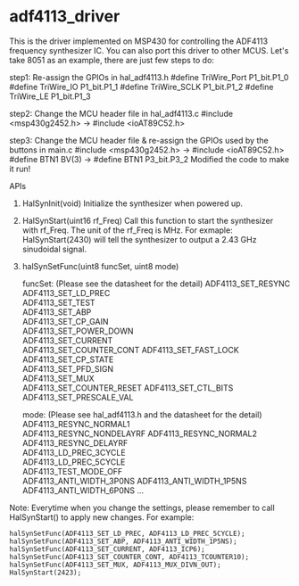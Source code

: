 # adf4113_driver
This is the driver implemented on MSP430 for controlling the ADF4113 frequency synthesizer IC.
You can also port this driver to other MCUS. Let's take 8051 as an example, there are just few steps to do:

step1: Re-assign the GPIOs in hal_adf4113.h
    #define TriWire_Port  P1_bit.P1_0
    #define TriWire_IO    P1_bit.P1_1
    #define TriWire_SCLK  P1_bit.P1_2
    #define TriWire_LE    P1_bit.P1_3

step2: Change the MCU header file in hal_adf4113.c
    #include  <msp430g2452.h> -> #include  <ioAT89C52.h>

step3: Change the MCU header file & re-assign the GPIOs used by the buttons in main.c
    #include  <msp430g2452.h> -> #include  <ioAT89C52.h>
    #define BTN1 BV(3) -> #define BTN1 P3_bit.P3_2
    Modified the code to make it run!

APIs

1. HalSynInit(void)
    Initialize the synthesizer when powered up.
    
2. HalSynStart(uint16 rf_Freq)
    Call this function to start the synthesizer with rf_Freq.
    The unit of the rf_Freq is MHz.
    For exmaple: HalSynStart(2430) will tell the synthesizer 
                 to output a 2.43 GHz sinudoidal signal.

3. halSynSetFunc(uint8 funcSet, uint8 mode)

    funcSet: (Please see the datasheet for the detail)
        ADF4113_SET_RESYNC
        ADF4113_SET_LD_PREC      
        ADF4113_SET_TEST         
        ADF4113_SET_ABP          
        ADF4113_SET_CP_GAIN      
        ADF4113_SET_POWER_DOWN   
        ADF4113_SET_CURRENT      
        ADF4113_SET_COUNTER_CONT 
        ADF4113_SET_FAST_LOCK    
        ADF4113_SET_CP_STATE     
        ADF4113_SET_PFD_SIGN     
        ADF4113_SET_MUX          
        ADF4113_SET_COUNTER_RESET
        ADF4113_SET_CTL_BITS     
        ADF4113_SET_PRESCALE_VAL 

    mode: (Please see hal_adf4113.h and the datasheet for the detail)
        ADF4113_RESYNC_NORMAL1   
        ADF4113_RESYNC_NONDELAYRF
        ADF4113_RESYNC_NORMAL2   
        ADF4113_RESYNC_DELAYRF   
        ADF4113_LD_PREC_3CYCLE   
        ADF4113_LD_PREC_5CYCLE   
        ADF4113_TEST_MODE_OFF    
        ADF4113_ANTI_WIDTH_3P0NS 
        ADF4113_ANTI_WIDTH_1P5NS 
        ADF4113_ANTI_WIDTH_6P0NS 
        ...

Note:
    Everytime when you change the settings, please remember to call HalSynStart()
to apply new changes. For example:

    halSynSetFunc(ADF4113_SET_LD_PREC, ADF4113_LD_PREC_5CYCLE);
    halSynSetFunc(ADF4113_SET_ABP, ADF4113_ANTI_WIDTH_1P5NS);
    halSynSetFunc(ADF4113_SET_CURRENT, ADF4113_ICP6);
    halSynSetFunc(ADF4113_SET_COUNTER_CONT, ADF4113_TCOUNTER10);
    halSynSetFunc(ADF4113_SET_MUX, ADF4113_MUX_DIVN_OUT);
    HalSynStart(2423);
